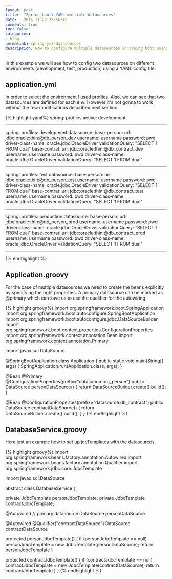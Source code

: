 ```yaml
---
layout: post
title:  "Spring boot: YAML multiple datasources"
date:   2015-11-22 23:56:45
comments: true
toc: false
categories:
- blog
permalink: spring-yml-datasources
description: How to configure multiple datasources in Srping boot using YAML.
---
```


In this example we will see how to config two datasources on different environments (development, test, production)
using a YAML config file.

## application.yml

In order to select the environment I used profiles. Also, we can see that two datasources are defined for each
env. However it's not gonna to work without the few modifications described next section.

{% highlight yaml%}
spring:
  profiles.active: development

---
spring:
  profiles: development
datasource:
  base-person:
      url: jdbc:oracle:thin:@db_person_dev
      username: username
      password: pwd
      driver-class-name: oracle.jdbc.OracleDriver
      validationQuery: "SELECT 1 FROM dual"
  base-contrat:
      url: jdbc:oracle:thin:@db_contract_dev
      username: username
      password: pwd
      driver-class-name: oracle.jdbc.OracleDriver
      validationQuery: "SELECT 1 FROM dual"

---

spring:
  profiles: test
datasource:
  base-person:
      url: jdbc:oracle:thin:@db_person_test
      username: username
      password: pwd
      driver-class-name: oracle.jdbc.OracleDriver
      validationQuery: "SELECT 1 FROM dual"
  base-contrat:
      url: jdbc:oracle:thin:@db_contract_test
      username: username
      password: pwd
      driver-class-name: oracle.jdbc.OracleDriver
      validationQuery: "SELECT 1 FROM dual"

---

spring:
  profiles: production
datasource:
  base-person:
      url: jdbc:oracle:thin:@db_person_prod
      username: username
      password: pwd
      driver-class-name: oracle.jdbc.OracleDriver
      validationQuery: "SELECT 1 FROM dual"
  base-contrat:
      url: jdbc:oracle:thin:@db_contract_prod
      username: username
      password: pwd
      driver-class-name: oracle.jdbc.OracleDriver
      validationQuery: "SELECT 1 FROM dual"

---
{% endhighlight %}

## Application.groovy

For the case of multiple datasources we need to create the beans explicitly by specifying the
right properties. A primary datasource can be marked as @primary which can save us to use the qualifier
 for the autowiring.

{% highlight groovy%}
import org.springframework.boot.SpringApplication
import org.springframework.boot.autoconfigure.SpringBootApplication
import org.springframework.boot.autoconfigure.jdbc.DataSourceBuilder
import org.springframework.boot.context.properties.ConfigurationProperties
import org.springframework.context.annotation.Bean
import org.springframework.context.annotation.Primary

import javax.sql.DataSource

@SpringBootApplication
class Application {
  public static void main(String[] args) {
    SpringApplication.run(Application.class, args);
  }

  @Bean
  @Primary
  @ConfigurationProperties(prefix="datasource.db_person")
  public DataSource personDataSource() {
    return DataSourceBuilder.create().build();
  }

  @Bean
  @ConfigurationProperties(prefix="datasource.db_contract")
  public DataSource contractDataSource() {
    return DataSourceBuilder.create().build();
  }
}
{% endhighlight %}

## DatabaseService.groovy

Here just an example how to set up jdcTemplates with the datasources.

{% highlight groovy%}
import org.springframework.beans.factory.annotation.Autowired
import org.springframework.beans.factory.annotation.Qualifier
import org.springframework.jdbc.core.JdbcTemplate

import javax.sql.DataSource

abstract class DatabaseService {

  private JdbcTemplate personJdbcTemplate;
  private JdbcTemplate contractJdbcTemplate;

  @Autowired // primary datasource
  DataSource personDataSource

  @Autowired
  @Qualifier("contractDataSource")
  DataSource contractDataSource

  protected personJdbcTemplate() {
    if (personJdbcTemplate == null)
      personJdbcTemplate = new JdbcTemplate(personDataSource);
    return personJdbcTemplate
  }

  protected contractJdbcTemplate() {
    if (contractJdbcTemplate == null)
      contractJdbcTemplate = new JdbcTemplate(contractDataSource);
    return contractJdbcTemplate
  }
}
{% endhighlight %}
